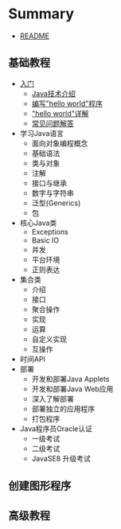 # Summary

* [README](README.md)

## 基础教程 
* [入门](Getting_Started.md)
	* [Java技术介绍](Getting_Started/The_Java_Technology_Phenomenon.md)
	* [编写"hello world"程序](Getting_Started/The_HW_Application.md)
	* ["hello world"详解](Getting_Started/A_Closer_Look_atHW.md)
	* [常见问题解答](Getting_Started/Common_Problems.md)
* 学习Java语言
	* 面向对象编程概念
	* 基础语法
	* 类与对象
	* 注解
	* 接口与继承
	* 数字与字符串
	* 泛型(Generics)
	* 包
* 核心Java类
	* Exceptions
	* Basic IO
	* 并发
	* 平台环境
	* 正则表达
* 集合类
	* 介绍
	* 接口
	* 聚合操作
	* 实现
	* 运算
	* 自定义实现
	* 互操作
* 时间API
* 部署
	* 开发和部署Java Applets
	* 开发和部署Java Web应用
	* 深入了解部署
	* 部署独立的应用程序
	* 打包程序
* Java程序员Oracle认证
	* 一级考试
	* 二级考试
	* JavaSE8 升级考试

## 创建图形程序 

## 高级教程
